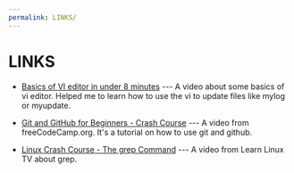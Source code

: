 ```yaml
---
permalink: LINKS/
---
```

# LINKS

* [Basics of VI editor in under 8 minutes](https://youtu.be/-_DvfdgR-LA) --- A video about some basics of vi editor. Helped me to learn how to use the vi to update files like mylog or myupdate.

* [Git and GitHub for Beginners - Crash Course](https://youtu.be/RGOj5yH7evk) --- A video from freeCodeCamp.org. It's a tutorial on how to use git and github.

* [Linux Crash Course - The grep Command](https://youtu.be/Tc_jntovCM0) --- A video from Learn Linux TV about grep.

